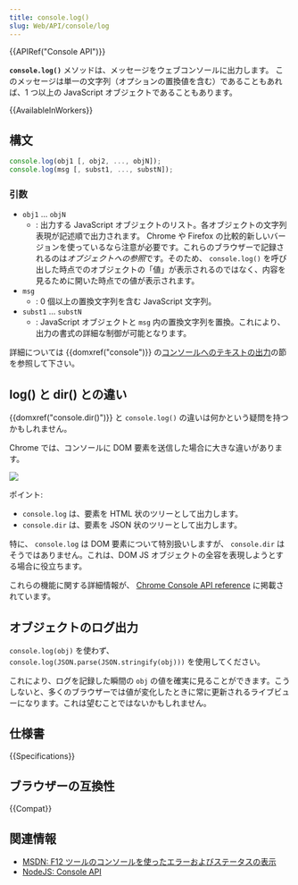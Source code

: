 ```yaml
---
title: console.log()
slug: Web/API/console/log
---
```

{{APIRef("Console API")}}

**`console.log()`** メソッドは、メッセージをウェブコンソールに出力します。
このメッセージは単一の文字列（オプションの置換値を含む）であることもあれば、1 つ以上の JavaScript オブジェクトであることもあります。

{{AvailableInWorkers}}

## 構文

```js
console.log(obj1 [, obj2, ..., objN]);
console.log(msg [, subst1, ..., substN]);
```

### 引数

- `obj1` ... `objN`
  - : 出力する JavaScript オブジェクトのリスト。各オブジェクトの文字列表現が記述順で出力されます。 Chrome や Firefox の比較的新しいバージョンを使っているなら注意が必要です。これらのブラウザーで記録されるのは*オブジェクトへの参照*です。そのため、 `console.log()` を呼び出した時点でのオブジェクトの「値」が表示されるのではなく、内容を見るために開いた時点での値が表示されます。
- `msg`
  - : 0 個以上の置換文字列を含む JavaScript 文字列。
- `subst1` ... `substN`
  - : JavaScript オブジェクトと `msg` 内の置換文字列を置換。これにより、出力の書式の詳細な制御が可能となります。

詳細については {{domxref("console")}} の[コンソールへのテキストの出力](/ja/docs/Web/API/console#コンソールへのテキストの出力)の節を参照して下さい。

## log() と dir() との違い

{{domxref("console.dir()")}} と `console.log()` の違いは何かという疑問を持つかもしれません。

Chrome では、コンソールに DOM 要素を送信した場合に大きな違いがあります。

![](dozdcyr.png)

ポイント:

- `console.log` は、要素を HTML 状のツリーとして出力します。
- `console.dir` は、要素を JSON 状のツリーとして出力します。

特に、 `console.log` は DOM 要素について特別扱いしますが、 `console.dir` はそうではありません。これは、DOM JS オブジェクトの全容を表現しようとする場合に役立ちます。

これらの機能に関する詳細情報が、 [Chrome Console API reference](https://developers.google.com/chrome-developer-tools/docs/console-api#consoledirobject) に掲載されています。

## オブジェクトのログ出力

`console.log(obj)` を使わず、 `console.log(JSON.parse(JSON.stringify(obj)))` を使用してください。

これにより、ログを記録した瞬間の `obj` の値を確実に見ることができます。こうしないと、多くのブラウザーでは値が変化したときに常に更新されるライブビューになります。これは望むことではないかもしれません。

## 仕様書

{{Specifications}}

## ブラウザーの互換性

{{Compat}}

## 関連情報

- [MSDN: F12 ツールのコンソールを使ったエラーおよびステータスの表示](https://msdn.microsoft.com/library/gg589530)
- [NodeJS: Console API](https://nodejs.org/docs/latest/api/console.html#console_console_log_data)
